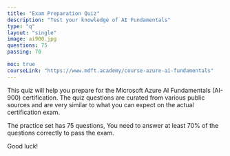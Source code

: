 ```yaml
---
title: "Exam Preparation Quiz"
description: "Test your knowledge of AI Fundamentals"
type: "q"
layout: "single"
image: ai900.jpg
questions: 75
passing: 70

moc: true
courseLink: "https://www.mdft.academy/course-azure-ai-fundamentals"
---
```

This quiz will help you prepare for the Microsoft Azure AI Fundamentals (AI-900) certification. The quiz questions are curated from various public sources and are very similar to what you can expect on the actual certification exam.

The practice set has 75 questions, You need to answer at least 70% of the questions correctly to pass the exam. 

Good luck!
